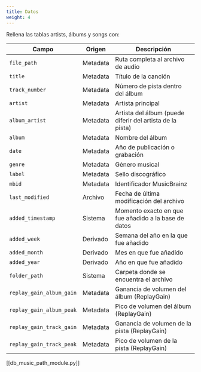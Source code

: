 ```yaml
---
title: Datos
weight: 4
---
```


Rellena las tablas artists, álbums y songs con:

| Campo                    | Origen   | Descripción                                               |
| ------------------------ | -------- | --------------------------------------------------------- |
| `file_path`              | Metadata | Ruta completa al archivo de audio                         |
| `title`                  | Metadata | Título de la canción                                      |
| `track_number`           | Metadata | Número de pista dentro del álbum                          |
| `artist`                 | Metadata | Artista principal                                         |
| `album_artist`           | Metadata | Artista del álbum (puede diferir del artista de la pista) |
| `album`                  | Metadata | Nombre del álbum                                          |
| `date`                   | Metadata | Año de publicación o grabación                            |
| `genre`                  | Metadata | Género musical                                            |
| `label`                  | Metadata | Sello discográfico                                        |
| `mbid`                   | Metadata | Identificador MusicBrainz                                 |
| `last_modified`          | Archivo  | Fecha de última modificación del archivo                  |
| `added_timestamp`        | Sistema  | Momento exacto en que fue añadido a la base de datos      |
| `added_week`             | Derivado | Semana del año en la que fue añadido                      |
| `added_month`            | Derivado | Mes en que fue añadido                                    |
| `added_year`             | Derivado | Año en que fue añadido                                    |
| `folder_path`            | Sistema  | Carpeta donde se encuentra el archivo                     |
| `replay_gain_album_gain` | Metadata | Ganancia de volumen del álbum (ReplayGain)                |
| `replay_gain_album_peak` | Metadata | Pico de volumen del álbum (ReplayGain)                    |
| `replay_gain_track_gain` | Metadata | Ganancia de volumen de la pista (ReplayGain)              |
| `replay_gain_track_peak` | Metadata | Pico de volumen de la pista (ReplayGain)                  |

[[db_music_path_module.py]]